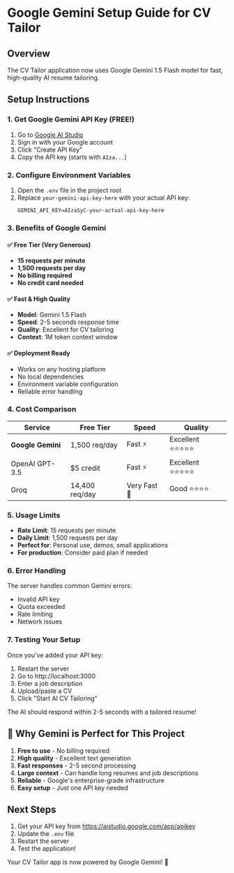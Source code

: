 # Google Gemini Setup Guide for CV Tailor

## Overview
The CV Tailor application now uses Google Gemini 1.5 Flash model for fast, high-quality AI resume tailoring.

## Setup Instructions

### 1. Get Google Gemini API Key (FREE!)
1. Go to [Google AI Studio](https://aistudio.google.com/app/apikey)
2. Sign in with your Google account
3. Click "Create API Key"
4. Copy the API key (starts with `AIza...`)

### 2. Configure Environment Variables
1. Open the `.env` file in the project root
2. Replace `your-gemini-api-key-here` with your actual API key:
   ```
   GEMINI_API_KEY=AIzaSyC-your-actual-api-key-here
   ```

### 3. Benefits of Google Gemini

#### ✅ **Free Tier (Very Generous)**
- **15 requests per minute**
- **1,500 requests per day** 
- **No billing required**
- **No credit card needed**

#### ✅ **Fast & High Quality**
- **Model**: Gemini 1.5 Flash
- **Speed**: 2-5 seconds response time
- **Quality**: Excellent for CV tailoring
- **Context**: 1M token context window

#### ✅ **Deployment Ready**
- Works on any hosting platform
- No local dependencies
- Environment variable configuration
- Reliable error handling

### 4. Cost Comparison
| Service | Free Tier | Speed | Quality |
|---------|-----------|-------|---------|
| **Google Gemini** | 1,500 req/day | Fast ⚡ | Excellent ⭐⭐⭐⭐⭐ |
| OpenAI GPT-3.5 | $5 credit | Fast ⚡ | Excellent ⭐⭐⭐⭐⭐ |
| Groq | 14,400 req/day | Very Fast 🚀 | Good ⭐⭐⭐⭐ |

### 5. Usage Limits
- **Rate Limit**: 15 requests per minute
- **Daily Limit**: 1,500 requests per day
- **Perfect for**: Personal use, demos, small applications
- **For production**: Consider paid plan if needed

### 6. Error Handling
The server handles common Gemini errors:
- Invalid API key
- Quota exceeded
- Rate limiting
- Network issues

### 7. Testing Your Setup
Once you've added your API key:
1. Restart the server
2. Go to http://localhost:3000
3. Enter a job description
4. Upload/paste a CV
5. Click "Start AI CV Tailoring"

The AI should respond within 2-5 seconds with a tailored resume!

## 🚀 Why Gemini is Perfect for This Project
1. **Free to use** - No billing required
2. **High quality** - Excellent text generation
3. **Fast responses** - 2-5 second processing
4. **Large context** - Can handle long resumes and job descriptions
5. **Reliable** - Google's enterprise-grade infrastructure
6. **Easy setup** - Just one API key needed

## Next Steps
1. Get your API key from https://aistudio.google.com/app/apikey
2. Update the `.env` file
3. Restart the server
4. Test the application!

Your CV Tailor app is now powered by Google Gemini! 🎉
